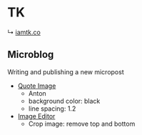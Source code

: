 # TK

↳ [iamtk.co](https://www.iamtk.co)

## Microblog

Writing and publishing a new micropost

- [Quote Image](https://quoootes.com/studio)
  - Anton
  - background color: black
  - line spacing: 1.2
- [Image Editor](https://pixlr.com/x/#editor)
  - Crop image: remove top and bottom
